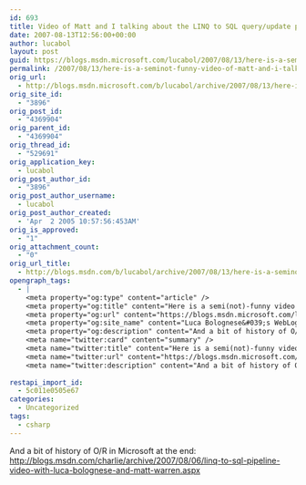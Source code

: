 ```yaml
---
id: 693
title: Video of Matt and I talking about the LINQ to SQL query/update pipeline
date: 2007-08-13T12:56:00+00:00
author: lucabol
layout: post
guid: https://blogs.msdn.microsoft.com/lucabol/2007/08/13/here-is-a-seminot-funny-video-of-matt-and-i-talking-about-the-linq-to-sql-queryupdate-pipeline/
permalink: /2007/08/13/here-is-a-seminot-funny-video-of-matt-and-i-talking-about-the-linq-to-sql-queryupdate-pipeline/
orig_url:
  - http://blogs.msdn.microsoft.com/b/lucabol/archive/2007/08/13/here-is-a-semi-not-funny-video-of-matt-and-i-talking-about-the-linq-to-sql-query-update-pipeline.aspx
orig_site_id:
  - "3896"
orig_post_id:
  - "4369904"
orig_parent_id:
  - "4369904"
orig_thread_id:
  - "529691"
orig_application_key:
  - lucabol
orig_post_author_id:
  - "3896"
orig_post_author_username:
  - lucabol
orig_post_author_created:
  - 'Apr  2 2005 10:57:56:453AM'
orig_is_approved:
  - "1"
orig_attachment_count:
  - "0"
orig_url_title:
  - http://blogs.msdn.com/b/lucabol/archive/2007/08/13/here-is-a-seminot-funny-video-of-matt-and-i-talking-about-the-linq-to-sql-queryupdate-pipeline.aspx
opengraph_tags:
  - |
    <meta property="og:type" content="article" />
    <meta property="og:title" content="Here is a semi(not)-funny video of Matt and I talking about the LINQ to SQL query/update pipeline" />
    <meta property="og:url" content="https://blogs.msdn.microsoft.com/lucabol/2007/08/13/here-is-a-seminot-funny-video-of-matt-and-i-talking-about-the-linq-to-sql-queryupdate-pipeline/" />
    <meta property="og:site_name" content="Luca Bolognese&#039;s WebLog" />
    <meta property="og:description" content="And a bit of history of O/R in Microsoft at the end: http://blogs.msdn.com/charlie/archive/2007/08/06/linq-to-sql-pipeline-video-with-luca-bolognese-and-matt-warren.aspx &nbsp;" />
    <meta name="twitter:card" content="summary" />
    <meta name="twitter:title" content="Here is a semi(not)-funny video of Matt and I talking about the LINQ to SQL query/update pipeline" />
    <meta name="twitter:url" content="https://blogs.msdn.microsoft.com/lucabol/2007/08/13/here-is-a-seminot-funny-video-of-matt-and-i-talking-about-the-linq-to-sql-queryupdate-pipeline/" />
    <meta name="twitter:description" content="And a bit of history of O/R in Microsoft at the end: http://blogs.msdn.com/charlie/archive/2007/08/06/linq-to-sql-pipeline-video-with-luca-bolognese-and-matt-warren.aspx &nbsp;" />
    
restapi_import_id:
  - 5c011e0505e67
categories:
  - Uncategorized
tags:
  - csharp
---
```

And a bit of history of O/R in Microsoft at the end: <http://blogs.msdn.com/charlie/archive/2007/08/06/linq-to-sql-pipeline-video-with-luca-bolognese-and-matt-warren.aspx>

&nbsp;
